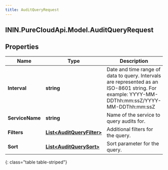 ```yaml
---
title: AuditQueryRequest
---
```

## ININ.PureCloudApi.Model.AuditQueryRequest

## Properties

|Name | Type | Description | Notes|
|------------ | ------------- | ------------- | -------------|
| **Interval** | **string** | Date and time range of data to query. Intervals are represented as an ISO-8601 string. For example: YYYY-MM-DDThh:mm:ssZ/YYYY-MM-DDThh:mm:ssZ | |
| **ServiceName** | **string** | Name of the service to query audits for. | |
| **Filters** | [**List&lt;AuditQueryFilter&gt;**](AuditQueryFilter.html) | Additional filters for the query. | [optional] |
| **Sort** | [**List&lt;AuditQuerySort&gt;**](AuditQuerySort.html) | Sort parameter for the query. | [optional] |
{: class="table table-striped"}


